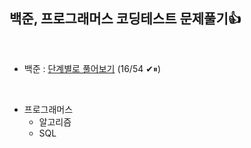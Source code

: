 ## 백준, 프로그래머스 코딩테스트 문제풀기👍
<br>

- 백준 : [단계별로 풀어보기](https://www.acmicpc.net/step) (16/54 ✔⏸)
<br>

- 프로그래머스 
  - 알고리즘
  - SQL
